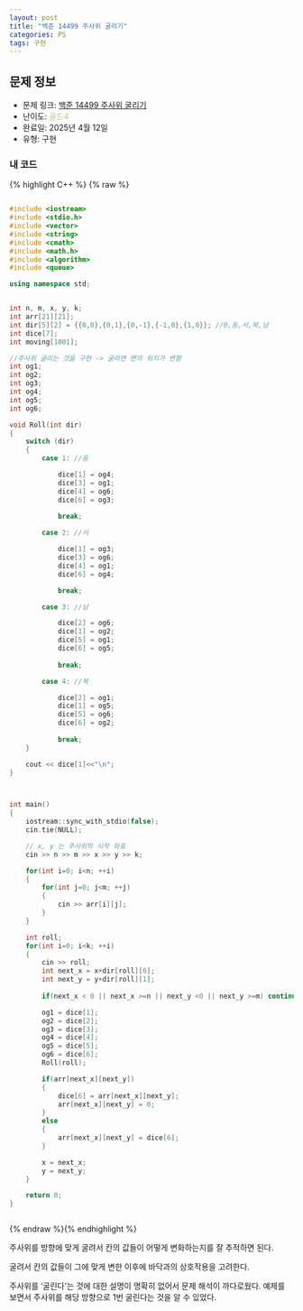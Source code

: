 ```yaml
---
layout: post
title: "백준 14499 주사위 굴리기"
categories: PS
tags: 구현
---
```


## 문제 정보
- 문제 링크: [백준 14499 주사위 굴리기](https://www.acmicpc.net/problem/14499)
- 난이도: <span style="color:#B5C78A">골드4</span>
- 완료일: 2025년 4월 12일
- 유형: 구현

### 내 코드

{% highlight C++ %} {% raw %}
```C++

#include <iostream>
#include <stdio.h>
#include <vector>
#include <string>
#include <cmath>
#include <math.h>
#include <algorithm>
#include <queue>

using namespace std;


int n, m, x, y, k;
int arr[21][21];
int dir[5][2] = {{0,0},{0,1},{0,-1},{-1,0},{1,0}}; //0,동,서,북,남
int dice[7];
int moving[1001];

//주사위 굴리는 것을 구현 -> 굴리면 면의 위치가 변함 
int og1;
int og2;
int og3;
int og4;
int og5;
int og6;

void Roll(int dir)
{
    switch (dir)
    {        
        case 1: //동

            dice[1] = og4;
            dice[3] = og1;
            dice[4] = og6;
            dice[6] = og3;

            break;
        
        case 2: //서

            dice[1] = og3;
            dice[3] = og6;
            dice[4] = og1;
            dice[6] = og4;

            break;

        case 3: //남

            dice[2] = og6;
            dice[1] = og2;
            dice[5] = og1;
            dice[6] = og5;
        
            break;

        case 4: //북

            dice[2] = og1;
            dice[1] = og5;
            dice[5] = og6;
            dice[6] = og2;
        
            break;
    }

    cout << dice[1]<<"\n";
}



int main()
{   
    iostream::sync_with_stdio(false); 
    cin.tie(NULL);

    // x, y 는 주사위의 시작 좌표
    cin >> n >> m >> x >> y >> k;

    for(int i=0; i<n; ++i)
    {
        for(int j=0; j<m; ++j)
        {
            cin >> arr[i][j];
        }
    }

    int roll;
    for(int i=0; i<k; ++i)
    {
        cin >> roll;
        int next_x = x+dir[roll][0];
        int next_y = y+dir[roll][1];
        
        if(next_x < 0 || next_x >=n || next_y <0 || next_y >=m) continue;

        og1 = dice[1];
        og2 = dice[2];
        og3 = dice[3];
        og4 = dice[4];
        og5 = dice[5];
        og6 = dice[6];
        Roll(roll);

        if(arr[next_x][next_y])
        {
            dice[6] = arr[next_x][next_y];
            arr[next_x][next_y] = 0;
        }
        else
        {
            arr[next_x][next_y] = dice[6];
        }

        x = next_x;
        y = next_y;
    }

    return 0;
}



```
{% endraw %}{% endhighlight %}  

주사위를 방향에 맞게 굴려서 칸의 값들이 어떻게 변화하는지를 잘 추적하면 된다. 

굴려서 칸의 값들이 그에 맞게 변한 이후에 바닥과의 상호작용을 고려한다.

주사위를 ‘굴린다’는 것에 대한 설명이 명확히 없어서 문제 해석이 까다로웠다. 예제를 보면서 주사위를 해당 방향으로 1번 굴린다는 것을 알 수 있었다.